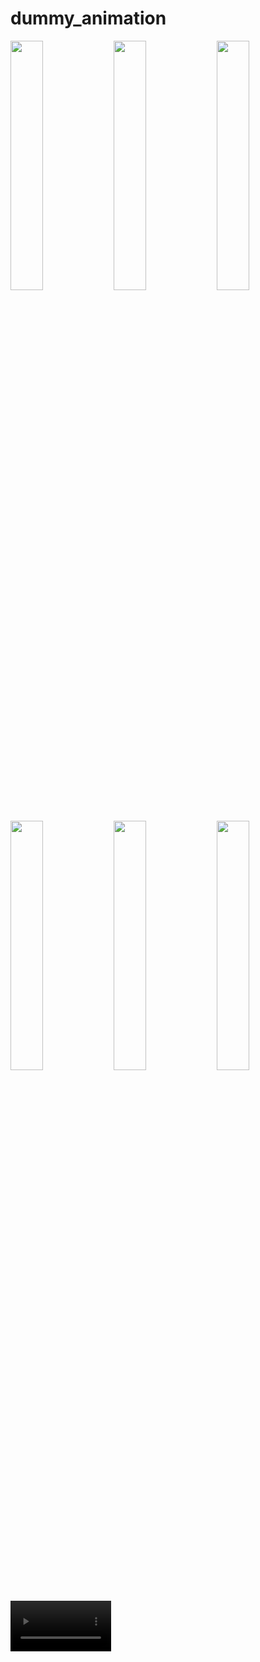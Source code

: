 # dummy_animation

<img src="https://github.com/user-attachments/assets/52a8a351-0b48-40ef-8874-8a69ecff9e31" width = 32%>
<img src="https://github.com/user-attachments/assets/b848b5ce-c338-4036-afed-f642cf59eb01" width = 32%>
<img src="https://github.com/user-attachments/assets/58d0def4-6bab-4946-bd4c-9ad2ae67d2f9" width = 32%>
<img src="https://github.com/user-attachments/assets/67bd2909-60fa-4fef-9f83-f81e1b305596" width = 32%>
<img src="https://github.com/user-attachments/assets/e2203bfb-18eb-475a-a2bb-c0cf1c655f36" width = 32%>
<img src="https://github.com/user-attachments/assets/2a2cb6ff-e9d2-40a1-bba7-001ce3de58ba" width = 32%>



<video src="https://github.com/user-attachments/assets/fbfd58bc-d37f-4389-99e3-7f925d9524e3" width = 32%>


